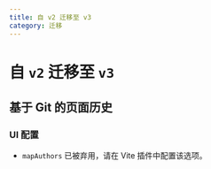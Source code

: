 ```yaml
---
title: 自 v2 迁移至 v3
category: 迁移
---
```


# 自 `v2` 迁移至 `v3`

## 基于 Git 的页面历史

### UI 配置

- `mapAuthors` 已被弃用，请在 Vite 插件中配置该选项。
